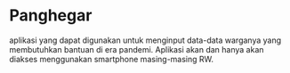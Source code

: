 # Panghegar
aplikasi yang dapat digunakan untuk menginput data-data warganya yang membutuhkan bantuan di era pandemi. Aplikasi akan dan hanya akan diakses menggunakan smartphone masing-masing RW.
